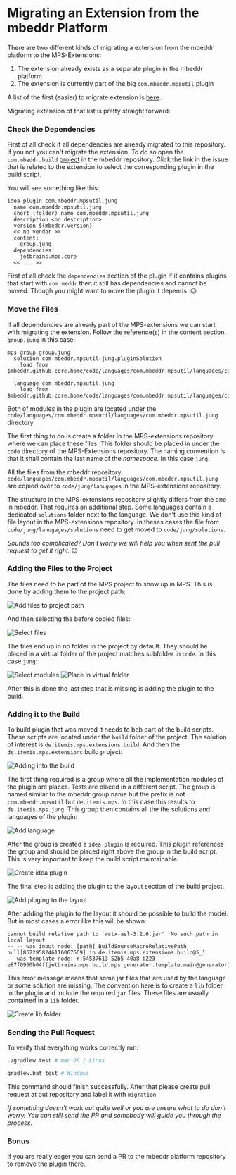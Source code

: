 # Migrating an Extension from the mbeddr Platform

There are two different kinds of migrating a extension from the mbeddr platform to the MPS-Extensions:

1. The extension already exists as a separate plugin in the mbeddr platform 
2. The extension is currently part of the big `com.mbeddr.mpsutil` plugin

A list of the first (easier) to migrate extension is [here](https://github.com/JetBrains/MPS-extensions/labels/migration).

Migrating extension of that list is pretty straight forward:

### Check the Dependencies

First of all check if all dependencies are already migrated to this repository. If you not you can't migrate the extension. To do so open the `com.mbeddr.build` [project](https://github.com/mbeddr/mbeddr.core/tree/master/code/languages/com.mbeddr.build) in the mbeddr repository. Click the link in the issue that is related to the extension to select the corresponding plugin in the build script. 

You will see something like this:

```
idea plugin com.mbeddr.mpsutil.jung 
  name com.mbeddr.mpsutil.jung 
  short (folder) name com.mbeddr.mpsutil.jung 
  description <no description> 
  version ${mbeddr.version} 
  << no vendor >> 
  content: 
    group.jung 
  dependencies: 
    jetbrains.mps.core 
  << ... >> 
```

First of all check the `dependencies` section of the plugin if it contains plugins that start with `com.meddr` then it still has dependencies and cannot be moved. Though you might want to move the plugin it depends. 😉

### Move the Files

If all dependencies are already part of the MPS-extensions we can start with migrating the extension. Follow the reference(s) in the content section. `group.jung` in this case:

```
mps group group.jung 
  solution com.mbeddr.mpsutil.jung.pluginSolution 
    load from $mbeddr.github.core.home/code/languages/com.mbeddr.mpsutil/languages/com.mbeddr.mpsutil.jung/solutions/pluginSolution/com.mbeddr.mpsutil.jung.pluginSolution.msd 
   
  language com.mbeddr.mpsutil.jung 
    load from $mbeddr.github.core.home/code/languages/com.mbeddr.mpsutil/languages/com.mbeddr.mpsutil.jung/com.mbeddr.mpsutil.jung.mpl 
```

Both of modules in the plugin are located under the `code/languages/com.mbeddr.mpsutil/languages/com.mbeddr.mpsutil.jung` directory. 

The first thing to do is create a folder in the MPS-extensions repository where we can place these files. This folder should be placed in under the `code` directory of the MPS-Extensions repository. The naming convention is that it shall contain the last name of the *namespace*. In this case `jung`. 

All the files from the mbeddr repository `code/languages/com.mbeddr.mpsutil/languages/com.mbeddr.mpsutil.jung` are copied over to `code/jung/lanugages` in the MPS-extensions repository.

The structure in the MPS-extensions repository slightly differs from the one in mbeddr. That requires an additional step. Some languages contain a dedicated `solutions` folder next to the language. We don't use this kind of file layout in the MPS-extensions repository. In theses cases the file from `code/jung/lanugages/solutions` need to get moved to `code/jung/solutions`.

*Sounds too complicated? Don't worry we will help you when sent the pull request to get it right.* 😉

### Adding the Files to the Project

The files need to be part of the MPS project to show up in MPS. This is done by adding them to the project path:

![Add files to project path](Migrating/img/add-files-1.png)


And then selecting the before copied files: 

![Select files](Migrating/img/add-files-2.png)

The files end up in no folder in the project by default. They should be placed in a virtual folder of the project matches subfolder in `code`. In this case `jung`:

![Select modules](Migrating/img/add-files-4.png)
![Place in virtual folder](Migrating/img/add-files-5.png)

After this is done the last step that is missing is adding the plugin to the build.

### Adding it to the Build

To build plugin that was moved it needs to beb part of the build scripts. These scripts are located under the `build` folder of the project. The solution of interest is `de.itemis.mps.extensions.build`. And then the `de.itemis.mps.extensions` build project:

![Adding into the build](Migrating/img/add-files-7.png)

The first thing required is a group where all the implementation modules of the plugin are places. Tests are placed in a different script. The group is named similar to the mbeddr group name but the prefix is not `com.mbeddr.mpsutil` but `de.itemis.mps`. In this case this results to `de.itemis.mps.jung`. This group then contains all the the solutions and languages of the plugin:

![Add language](Migrating/img/add-files.gif)

After the group is created a `idea plugin` is required. This plugin references the group and should be placed right above the group in the build script. This is very important to keep the build script maintainable. 

![Create idea plugin](Migrating/img/add-files-8.png)

The final step is adding the plugin to the layout section of the build project. 

![Add pluging to the layout](Migrating/img/add-files-9.png)

After adding the plugin to the layout it should be possible to build the model. But in most cases a error like this will be shown:

```
cannot build relative path to `wstx-asl-3.2.6.jar': No such path in local layout
-- -- was input node: [path] BuildSourceMacroRelativePath null[8622958246116067669] in de.itemis.mps.extensions.build@5_1
-- was template node: r:54537613-52b5-40a8-b223-e87f0960b04f(jetbrains.mps.build.mps.generator.template.main@generator)/4743026300739052425
```

This error message means that some jar files that are used by the language or some solution are missing. The convention here is to create a `lib` folder in the plugin and include the required `jar` files. These files are usually contained in a `lib` folder. 

![Create lib folder](Migrating/img/add-files-10.png)

### Sending the Pull Request

To verify that everything works correctly run:

```bash 
./gradlew test # mac OS / Linux

gradlew.bat test # Windows
```

This command should finish successfully. After that please create pull request at out repository and label it with `migration`

*If something doesn't work out quite well or you are unsure what to do don't worry. You can still send the PR and somebody will guide you through the process.*

### Bonus

If you are really eager you can send a PR to the mbeddr platform repository to remove the plugin there. 
